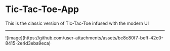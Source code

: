 # Tic-Tac-Toe-App
This is the classic version of Tic-Tac-Toe infused with the modern UI
<br>
<hr>
![image](https://github.com/user-attachments/assets/bc8c80f7-beff-42c0-8415-2e4d3eba9eca)
